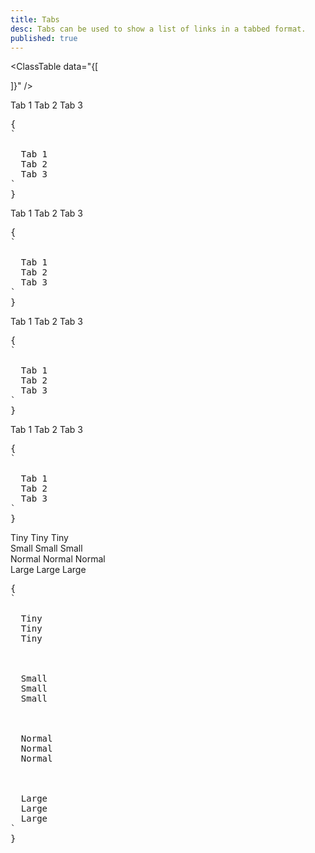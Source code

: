 ```yaml
---
title: Tabs
desc: Tabs can be used to show a list of links in a tabbed format.
published: true
---
```


<script>
  import Component from "@components/Component.svelte"
  import ClassTable from "@components/ClassTable.svelte"
</script>

<ClassTable
data="{[

]}"
/>

<Component title="Tabs">
<div class="tabs">
  <a class="tab">Tab 1</a> 
  <a class="tab tab-active">Tab 2</a> 
  <a class="tab">Tab 3</a>
</div>
<pre slot="html">{
`<div class="tabs">
  <a class="tab">Tab 1</a> 
  <a class="tab tab-active">Tab 2</a> 
  <a class="tab">Tab 3</a>
</div>`
}</pre>
</Component>

<Component title="Bordered">
<div class="tabs">
  <a class="tab tab-bordered">Tab 1</a> 
  <a class="tab tab-bordered tab-active">Tab 2</a> 
  <a class="tab tab-bordered">Tab 3</a>
</div>
<pre slot="html">{
`<div class="tabs">
  <a class="tab tab-bordered">Tab 1</a> 
  <a class="tab tab-bordered tab-active">Tab 2</a> 
  <a class="tab tab-bordered">Tab 3</a>
</div>`
}</pre>
</Component>

<Component title="Lifted">
<div class="tabs">
  <a class="tab tab-lifted">Tab 1</a> 
  <a class="tab tab-lifted tab-active">Tab 2</a> 
  <a class="tab tab-lifted">Tab 3</a>
</div>
<pre slot="html">{
`<div class="tabs">
  <a class="tab tab-lifted">Tab 1</a> 
  <a class="tab tab-lifted tab-active">Tab 2</a> 
  <a class="tab tab-lifted">Tab 3</a>
</div>`
}</pre>
</Component>

<Component title="Boxed">
<div class="tabs tabs-boxed">
  <a class="tab">Tab 1</a> 
  <a class="tab tab-active">Tab 2</a> 
  <a class="tab">Tab 3</a>
</div>
<pre slot="html">{
`<div class="tabs tabs-boxed">
  <a class="tab">Tab 1</a> 
  <a class="tab tab-active">Tab 2</a> 
  <a class="tab">Tab 3</a>
</div>`
}</pre>
</Component>

<Component title="Sizes">
<div class="flex flex-col items-center gap-6">
  <div class="tabs">
    <a class="tab tab-xs tab-lifted">Tiny</a> 
    <a class="tab tab-xs tab-lifted tab-active">Tiny</a> 
    <a class="tab tab-xs tab-lifted">Tiny</a>
  </div>
  <div class="tabs">
    <a class="tab tab-sm tab-lifted">Small</a> 
    <a class="tab tab-sm tab-lifted tab-active">Small</a> 
    <a class="tab tab-sm tab-lifted">Small</a>
  </div>
  <div class="tabs">
    <a class="tab tab-lifted">Normal</a> 
    <a class="tab tab-lifted tab-active">Normal</a> 
    <a class="tab tab-lifted">Normal</a>
  </div>
  <div class="tabs">
    <a class="tab tab-lg tab-lifted">Large</a> 
    <a class="tab tab-lg tab-lifted tab-active">Large</a> 
    <a class="tab tab-lg tab-lifted">Large</a>
  </div>
</div>
<pre slot="html">{
`<!-- xs -->
<div class="tabs">
  <a class="tab tab-xs tab-lifted">Tiny</a> 
  <a class="tab tab-xs tab-lifted tab-active">Tiny</a> 
  <a class="tab tab-xs tab-lifted">Tiny</a>
</div>
<!-- sm -->
<div class="tabs">
  <a class="tab tab-sm tab-lifted">Small</a> 
  <a class="tab tab-sm tab-lifted tab-active">Small</a> 
  <a class="tab tab-sm tab-lifted">Small</a>
</div>
<!-- md -->
<div class="tabs">
  <a class="tab tab-lifted">Normal</a> 
  <a class="tab tab-lifted tab-active">Normal</a> 
  <a class="tab tab-lifted">Normal</a>
</div>
<!-- lg -->
<div class="tabs">
  <a class="tab tab-lg tab-lifted">Large</a> 
  <a class="tab tab-lg tab-lifted tab-active">Large</a> 
  <a class="tab tab-lg tab-lifted">Large</a>
</div>`
}</pre>
</Component>
